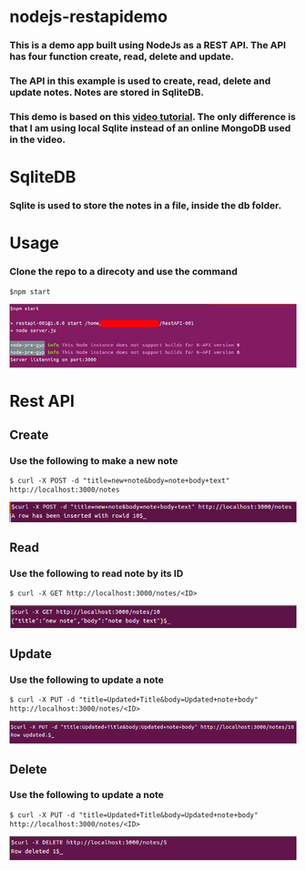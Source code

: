 # nodejs-restapidemo
### This is a demo app built using NodeJs as a REST API. The API has four function create, read, delete and update.

### The API in this example is used to create, read, delete and update notes. Notes are stored in SqliteDB.

### This demo is based on this [video tutorial](https://yewtu.be/watch?v=fsCjFHuMXj0). The only difference is that I am using local Sqlite instead of an online MongoDB used in the video.
  


# SqliteDB
### Sqlite is used to store the notes in a file, inside the db folder.


# Usage
### Clone the repo to a direcoty and use the command

```
$npm start
```

![npm start output](screenshots/19-21-06.png)

# Rest API

## Create
### Use the following to make a new note

```
$ curl -X POST -d "title=new+note&body=note+body+text" http://localhost:3000/notes
```

![npm start output](screenshots/19-05-58.png)


## Read
### Use the following to read note by its ID

```
$ curl -X GET http://localhost:3000/notes/<ID>
```

![npm start output](screenshots/19-06-51.png)

## Update
### Use the following to update a note

```
$ curl -X PUT -d "title=Updated+Title&body=Updated+note+body" http://localhost:3000/notes/<ID>
```

![npm start output](screenshots/19-08-38.png)

## Delete
### Use the following to update a note

```
$ curl -X PUT -d "title=Updated+Title&body=Updated+note+body" http://localhost:3000/notes/<ID>
```

![npm start output](screenshots/19-17-18.png)


